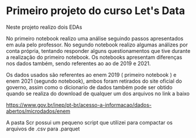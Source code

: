 # Primeiro projeto do curso Let's Data


Neste projeto realizo dois EDAs 


No primeiro notebook realizo uma análise seguindo passos apresentados em aula pelo professor.
No segundo notebook realizo algumas análizes por conta própria, tentando responder alguns questionamentos que tive durante a realização do primeiro notebook. 
Os notebooks apresentam diferenças nos dados também, sendo referentes ao ao de 2019 e 2021.  

Os dados usados são referentes ao enem 2019 ( primeiro notebook ) e enem 2021 (segundo notebook), ambos foram retirados do site oficial do governo,
assim como o dicionario de dados também pode ser obtido quando se realiza do download de qualquer um dos arquivos no link a baixo

https://www.gov.br/inep/pt-br/acesso-a-informacao/dados-abertos/microdados/enem


A pasta Scr possui um pequeno script que utilizei para compactar os arquivos de .csv para .parquet
